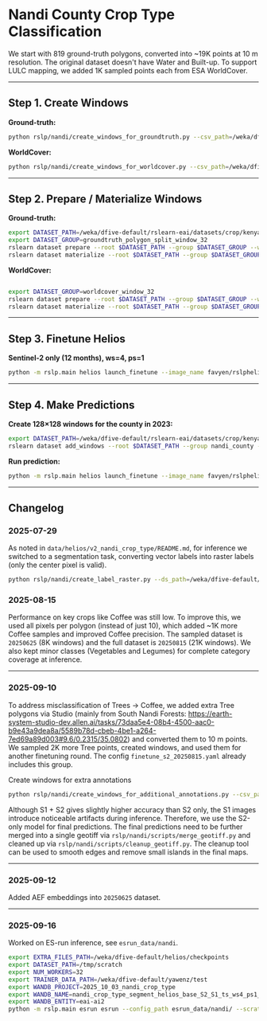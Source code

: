 # Nandi County Crop Type Classification

We start with 819 ground-truth polygons, converted into ~19K points at 10 m resolution. The original dataset doesn't have Water and Built-up. To support LULC mapping, we added 1K sampled points each from ESA WorldCover.

---

## Step 1. Create Windows

**Ground-truth:**
```bash
python rslp/nandi/create_windows_for_groundtruth.py --csv_path=/weka/dfive-default/yawenz/datasets/CGIAR/NandiGroundTruthPoints.csv --ds_path=/weka/dfive-default/rslearn-eai/datasets/crop/kenya_nandi/20250815 --window_size=32
```

**WorldCover:**
```bash
python rslp/nandi/create_windows_for_worldcover.py --csv_path=/weka/dfive-default/yawenz/datasets/CGIAR/NandiWorldCoverPoints_sampled.csv --ds_path=/weka/dfive-default/rslearn-eai/datasets/crop/kenya_nandi/20250815 --window_size=32
```

---

## Step 2. Prepare / Materialize Windows

**Ground-truth:**
```bash
export DATASET_PATH=/weka/dfive-default/rslearn-eai/datasets/crop/kenya_nandi/20250815
export DATASET_GROUP=groundtruth_polygon_split_window_32
rslearn dataset prepare --root $DATASET_PATH --group $DATASET_GROUP --workers 64 --retry-max-attempts 8
rslearn dataset materialize --root $DATASET_PATH --group $DATASET_GROUP --workers 64 --retry-max-attempts 8
```

**WorldCover:**
```bash

export DATASET_GROUP=worldcover_window_32
rslearn dataset prepare --root $DATASET_PATH --group $DATASET_GROUP --workers 64 --retry-max-attempts 8
rslearn dataset materialize --root $DATASET_PATH --group $DATASET_GROUP --workers 64 --retry-max-attempts 8
```

---

## Step 3. Finetune Helios

**Sentinel-2 only (12 months), ws=4, ps=1**
```bash
python -m rslp.main helios launch_finetune --image_name favyen/rslphelios10 --config_paths+=data/helios/v2_nandi_crop_type/finetune_s2_20250815.yaml --cluster+=ai2/titan-cirrascale --rslp_project 2025_08_15_nandi_crop_type --experiment_id nandi_crop_type_segment_helios_base_S2_ts_ws4_ps1_bs8
```

---

## Step 4. Make Predictions

**Create 128×128 windows for the county in 2023:**
```bash
export DATASET_PATH=/weka/dfive-default/rslearn-eai/datasets/crop/kenya_nandi/20250616
rslearn dataset add_windows --root $DATASET_PATH --group nandi_county --utm --resolution 10 --grid_size 128 --src_crs EPSG:4326 --box=34.6999,-0.114,35.4549,0.5672 --start 2023-03-01T00:00:00+00:00 --end 2023-03-31T00:00:00+00:00 --name nandi
```

**Run prediction:**
```bash
python -m rslp.main helios launch_finetune --image_name favyen/rslphelios10 --config_paths+=data/helios/v2_nandi_crop_type/finetune_s2_20250815.yaml --cluster+=ai2/saturn-cirrascale --mode predict --gpus 4 --experiment_id nandi_crop_type_segment_helios_base_S2_S1_ts_ws4_ps1_bs8_add_annotations_2 --rslp_project 2025_08_15_nandi_crop_type
```

---

## Changelog

### 2025-07-29

As noted in `data/helios/v2_nandi_crop_type/README.md`, for inference we switched to a segmentation task, converting vector labels into raster labels (only the center pixel is valid).
```bash
python rslp/nandi/create_label_raster.py --ds_path=/weka/dfive-default/rslearn-eai/datasets/crop/kenya_nandi/20250815
```

### 2025-08-15

Performance on key crops like Coffee was still low. To improve this, we used all pixels per polygon (instead of just 10), which added ~1K more Coffee samples and improved Coffee precision. The sampled dataset is `20250625` (8K windows) and the full dataset is `20250815` (21K windows). We also kept minor classes (Vegetables and Legumes) for complete category coverage at inference.

---

### 2025-09-10

To address misclassification of Trees → Coffee, we added extra Tree polygons via Studio (mainly from South Nandi Forests: https://earth-system-studio-dev.allen.ai/tasks/73daa5e4-08b4-4500-aac0-b9e43a9dea8a/5589b78d-cbeb-4be1-a264-7ed69a89d003#9.6/0.2315/35.0802) and converted them to 10 m points. We sampled 2K more Tree points, created windows, and used them for another finetuning round. The config `finetune_s2_20250815.yaml` already includes this group.

Create windows for extra annotations
```bash
python rslp/nandi/create_windows_for_additional_annotations.py --csv_path=/weka/dfive-default/yawenz/datasets/CGIAR/20250910_10m_pixels.csv --ds_path=/weka/dfive-default/rslearn-eai/datasets/crop/kenya_nandi/20250815 --group_name 20250912_annotations --window_size=32
```

Although S1 + S2 gives slightly higher accuracy than S2 only, the S1 images introduce noticeable artifacts during inference. Therefore, we use the S2-only model for final predictions. The final predictions need to be further merged into a single geotiff via `rslp/nandi/scripts/merge_geotiff.py` and cleaned up via `rslp/nandi/scripts/cleanup_geotiff.py`. The cleanup tool can be used to smooth edges and remove small islands in the final maps.

---

### 2025-09-12

Added AEF embeddings into `20250625` dataset.

---

### 2025-09-16

Worked on ES-run inference, see `esrun_data/nandi`.
```bash
export EXTRA_FILES_PATH=/weka/dfive-default/helios/checkpoints
export DATASET_PATH=/tmp/scratch
export NUM_WORKERS=32
export TRAINER_DATA_PATH=/weka/dfive-default/yawenz/test
export WANDB_PROJECT=2025_10_03_nandi_crop_type
export WANDB_NAME=nandi_crop_type_segment_helios_base_S2_S1_ts_ws4_ps1_bs8_add_annotations_2
export WANDB_ENTITY=eai-ai2
python -m rslp.main esrun esrun --config_path esrun_data/nandi/ --scratch_path /weka/dfive-default/yawenz/datasets/scratch_v5/ --checkpoint_path /weka/dfive-default/yawenz/test/checkpoints/last_rewritten.ckpt
```
